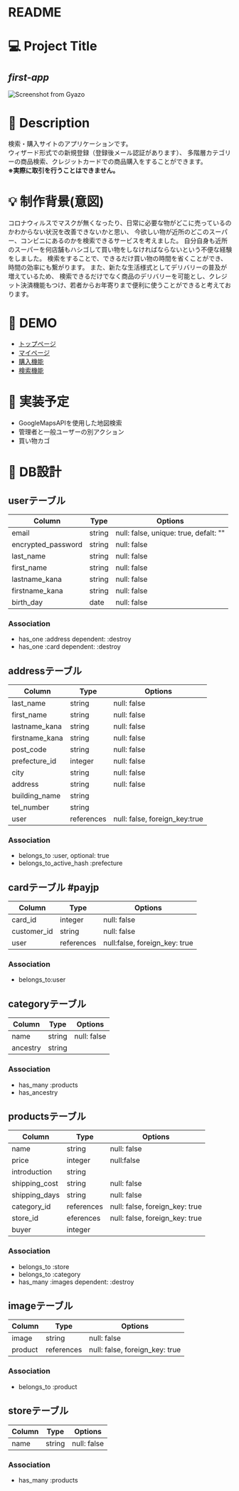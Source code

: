 # README


# 💻 Project Title
## *first-app*
![Screenshot from Gyazo](https://i.gyazo.com/7f87ee93f4a7c0d4852f2b20c525110b.jpg)


# 💬 Description
  検索・購入サイトのアプリケーションです。  
  ウィザード形式での新規登録（登録後メール認証があります）、
  多階層カテゴリーの商品検索、クレジットカードでの商品購入をすることができます。  
  **※実際に取引を行うことはできません。**


# 💡 制作背景(意図)
コロナウィルスでマスクが無くなったり、日常に必要な物がどこに売っているのかわからない状況を改善できないかと思い、
今欲しい物が近所のどこのスーパー、コンビニにあるのかを検索できるサービスを考えました。
自分自身も近所のスーパーを何店舗もハシゴして買い物をしなければならないという不便な経験をしました。
検索をすることで、できるだけ買い物の時間を省くことができ、時間の効率にも繋がります。
また、新たな生活様式としてデリバリーの普及が増えているため、
検索できるだけでなく商品のデリバリーを可能とし、クレジット決済機能もつけ、若者からお年寄りまで便利に使うことができると考えております。


# 👀 DEMO
- [トップページ](https://i.gyazo.com/b7c61cc43f877b8e67c03dd4445e9342.mp4)
- [マイページ](https://i.gyazo.com/9a6ce6339f3e6f92b8007b814c9187d0.mp4)
- [購入機能](https://i.gyazo.com/04766f8c75e66c8c544431065768f2cd.mp4)
- [検索機能](https://i.gyazo.com/acac8220b6632e1d61512146489b51c1.mp4)


# 💪 実装予定
- GoogleMapsAPIを使用した地図検索
- 管理者と一般ユーザーの別アクション
- 買い物カゴ


# 🎨 DB設計

## userテーブル
|Column|Type|Options|
|------|----|-------|
|email|string|null: false, unique: true, defalt: ""|
|encrypted_password|string|null: false|default: ""｜
|last_name|string|null: false|
|first_name|string|null: false|
|lastname_kana|string|null: false|
|firstname_kana|string|null: false|
|birth_day|date|null: false|

### Association
 - has_one :address dependent: :destroy
 - has_one :card dependent: :destroy


## addressテーブル
|Column|Type|Options|
|------|----|-------|
|last_name|string|null: false|
|first_name|string|null: false|
|lastname_kana|string|null: false|
|firstname_kana|string|null: false|
|post_code|string|null: false|
|prefecture_id|integer|null: false|
|city|string|null: false|
|address|string|null: false|
|building_name|string|
|tel_number|string|
|user|references|null: false, foreign_key:true|

### Association
 - belongs_to :user, optional: true
 - belongs_to_active_hash :prefecture


## cardテーブル #payjp
|Column|Type|Options|
|------|----|-------|
|card_id|integer|null: false|
|customer_id|string|null: false|
|user|references|null:false, foreign_key: true|

### Association
 - belongs_to:user


## categoryテーブル
|Column|Type|Options|
|------|----|-------|
|name|string|null: false|
|ancestry|string|

### Association
 - has_many :products
 - has_ancestry


##  productsテーブル
|Column|Type|Options|
|------|----|-------|
|name|string|null: false|
|price|integer|null:false|
|introduction|string|
|shipping_cost|string|null: false|
|shipping_days|string|null: false|
|category_id|references|null: false, foreign_key: true
|store_id|eferences|null: false, foreign_key: true|
|buyer|integer|

### Association
 - belongs_to :store
 - belongs_to :category
 - has_many :images dependent: :destroy


## imageテーブル
|Column|Type|Options|
|------|----|-------|
|image|string|null: false|
|product|references|null: false, foreign_key: true|

### Association
 - belongs_to :product


## storeテーブル
|Column|Type|Options|
|------|----|-------|
|name|string|null: false|

### Association
 - has_many :products
